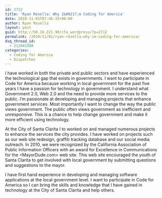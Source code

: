```yaml
---
id: 2712
title: 'Ryan Resella: Why I&#8217;m Coding for America'
date: 2010-11-01T07:46:33+00:00
author: Ryan Resella
layout: post
guid: http://50.16.221.90/cfa_wordpress/?p=2712
permalink: /2010/11/01/ryan-resella-why-im-coding-for-america/
dsq_thread_id:
  - 212043380
categories:
  - Coding for America
  - Dispatches
---
```

I have worked in both the private and public sectors and have experienced the technological gap that exists in governments. I want to participate in Code for America because working in local government for the past five years I have a passion for technology in government. I understand what Government 2.0, Web 2.0 and the need to provide more services to the public. I&#8217;m passionate at developing and managing projects that enhance government services. Most importantly I want to change the way the public views government. The public often views government as inefficient and unresponsive. This is a chance to help change government and make it more efficient using technology.

At the City of Santa Clarita I to worked on and managed numerous projects to enhance the services the city provides. I have worked on projects such as our web site redesign, graffiti tracking database and our social media outreach. In 2010, we were recognized by the California Association of Public Information Officers with an award for Excellence in Communications for the <MayorDude.com> web site. This web site encouraged the youth of Santa Clarita to get involved with local government by submitting questions and suggestions to the mayor.

I have first hand experience in developing and managing software applications at the local government level. I want to participate in Code for America so I can bring the skills and knowledge that I have gained in technology at the City of Santa Clarita and help others.
